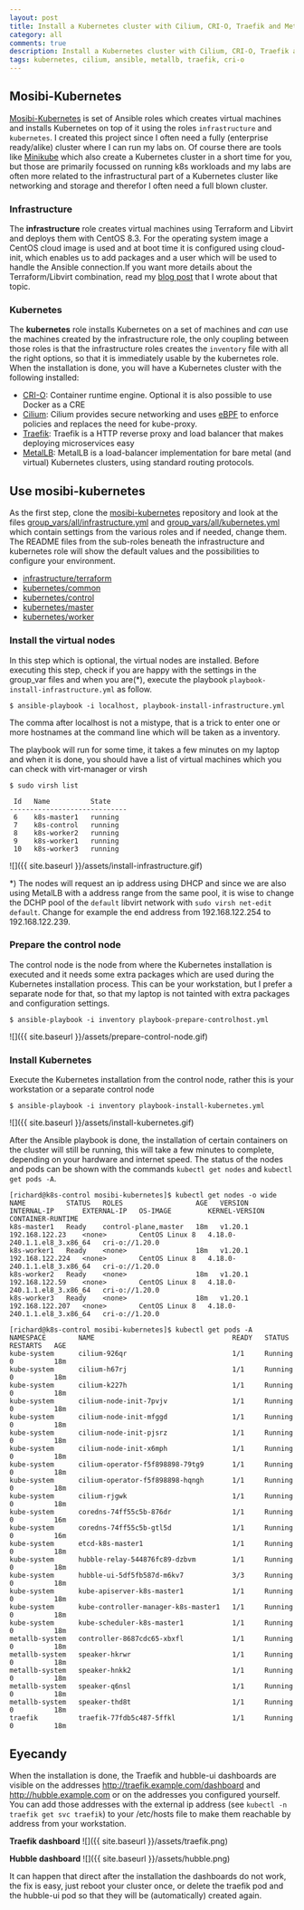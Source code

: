```yaml
---
layout: post
title: Install a Kubernetes cluster with Cilium, CRI-O, Traefik and MetalLB
category: all
comments: true
description: Install a Kubernetes cluster with Cilium, CRI-O, Traefik and MetalLB
tags: kubernetes, cilium, ansible, metallb, traefik, cri-o
---
```


## Mosibi-Kubernetes
[Mosibi-Kubernetes](https://github.com/Mosibi/mosibi-kubernetes) is set of Ansible roles which creates virtual machines and installs Kubernetes on top of it using the roles `infrastructure` and `kubernetes`. I created this project since I often need a fully (enterprise ready/alike) cluster where I can run my labs on. Of course there are tools like [Minikube](https://minikube.sigs.k8s.io) which also create a Kubernetes cluster in a short time for you, but those are primarily focussed on running k8s workloads and my labs are often more related to the infrastructural part of a Kubernetes cluster like networking and storage and therefor I often need a full blown cluster.

### Infrastructure
The **infrastructure** role creates virtual machines using Terraform and Libvirt and deploys them with CentOS 8.3. For the operating system image a CentOS cloud image is used and at boot time it is configured using cloud-init, which enables us to add packages and a user which will be used to handle the Ansible connection.If you want more details about the Terraform/Libvirt combination, read my [blog post](https://blog.mosibi.nl/all/2020/06/07/terraform-centos8-libvirt.html) that I wrote about that topic. 


### Kubernetes
The **kubernetes** role installs Kubernetes on a set of machines and *can* use the machines created by the infrastructure role, the only coupling between those roles is that the infrastructure roles creates the `inventory` file with all the right options, so that it is immediately usable by the kubernetes role. When the installation is done, you will have a Kubernetes cluster with the following installed:

* [CRI-O](https://cri-o.io): Container runtime engine. Optional it is also possible to use Docker as a CRE
* [Cilium](https://cilium.io): Cilium provides secure networking and uses [eBPF](https://ebpf.io) to enforce policies and replaces the need for kube-proxy.
* [Traefik](https://traefik.io): Traefik is a HTTP reverse proxy and load balancer that makes deploying microservices easy
* [MetalLB](https://metallb.universe.tf): MetalLB is a load-balancer implementation for bare metal (and virtual) Kubernetes clusters, using standard routing protocols.

## Use mosibi-kubernetes
As the first step, clone the [mosibi-kubernetes](https://github.com/Mosibi/mosibi-kubernetes) repository and look at the files [group_vars/all/infrastructure.yml](https://github.com/Mosibi/mosibi-kubernetes/blob/master/group_vars/all/infrastructure.yml) and [group_vars/all/kubernetes.yml](https://github.com/Mosibi/mosibi-kubernetes/blob/master/group_vars/all/kubernetes.yml) which contain settings from the various roles and if needed, change them. The README files from the sub-roles beneath the infrastructure and kubernetes role will show the default values and the possibilities to configure your environment.

* [infrastructure/terraform](https://github.com/Mosibi/mosibi-kubernetes/blob/master/roles/infrastructure/terraform/README.md)
* [kubernetes/common](https://github.com/Mosibi/mosibi-kubernetes/tree/master/roles/kubernetes/common)
* [kubernetes/control](https://github.com/Mosibi/mosibi-kubernetes/tree/master/roles/kubernetes/control)
* [kubernetes/master](https://github.com/Mosibi/mosibi-kubernetes/tree/master/roles/kubernetes/master)
* [kubernetes/worker](https://github.com/Mosibi/mosibi-kubernetes/tree/master/roles/kubernetes/worker)


### Install the virtual nodes
In this step which is optional, the virtual nodes are installed. Before executing this step, check if you are happy with the settings in the group_var files and when you are(*), execute the playbook `playbook-install-infrastructure.yml` as follow.

```lang=shell
$ ansible-playbook -i localhost, playbook-install-infrastructure.yml
```
The comma after localhost is not a mistype, that is a trick to enter one or more hostnames at the command line which will be taken as a inventory.

The playbook will run for some time, it takes a few minutes on my laptop and when it is done, you should have a list of virtual machines which you can check with virt-manager or virsh

```lang=shell
$ sudo virsh list 

 Id   Name          State
-----------------------------
 6    k8s-master1   running
 7    k8s-control   running
 8    k8s-worker2   running
 9    k8s-worker1   running
 10   k8s-worker3   running
```

![]({{ site.baseurl }}/assets/install-infrastructure.gif)

*) The nodes will request an ip address using DHCP and since we are also using MetalLB with a address range from the same pool, it is wise to change the DCHP pool of the `default` libvirt network with `sudo virsh net-edit default`. Change for example the end address from 192.168.122.254 to 192.168.122.239.

### Prepare the control node
The control node is the node from where the Kubernetes installation is executed and it needs some extra packages which are used during the Kubernetes installation process. This can be your workstation, but I prefer a separate node for that, so that my laptop is not tainted with extra packages and configuration settings.

```lang=shell
$ ansible-playbook -i inventory playbook-prepare-controlhost.yml
```

![]({{ site.baseurl }}/assets/prepare-control-node.gif)

### Install Kubernetes
Execute the Kubernetes installation from the control node, rather this is your workstation or a separate control node

```lang=shell
$ ansible-playbook -i inventory playbook-install-kubernetes.yml
```

![]({{ site.baseurl }}/assets/install-kubernetes.gif)

After the Ansible playbook is done, the installation of certain containers on the cluster will still be running, this will take a few minutes to complete, depending on your hardware and internet speed. The status of the nodes and pods can be shown with the commands `kubectl get nodes` and `kubectl get pods -A`.

```lang=shell
[richard@k8s-control mosibi-kubernetes]$ kubectl get nodes -o wide
NAME          STATUS   ROLES                  AGE   VERSION   INTERNAL-IP       EXTERNAL-IP   OS-IMAGE         KERNEL-VERSION                CONTAINER-RUNTIME
k8s-master1   Ready    control-plane,master   18m   v1.20.1   192.168.122.23    <none>        CentOS Linux 8   4.18.0-240.1.1.el8_3.x86_64   cri-o://1.20.0
k8s-worker1   Ready    <none>                 18m   v1.20.1   192.168.122.224   <none>        CentOS Linux 8   4.18.0-240.1.1.el8_3.x86_64   cri-o://1.20.0
k8s-worker2   Ready    <none>                 18m   v1.20.1   192.168.122.59    <none>        CentOS Linux 8   4.18.0-240.1.1.el8_3.x86_64   cri-o://1.20.0
k8s-worker3   Ready    <none>                 18m   v1.20.1   192.168.122.207   <none>        CentOS Linux 8   4.18.0-240.1.1.el8_3.x86_64   cri-o://1.20.0

[richard@k8s-control mosibi-kubernetes]$ kubectl get pods -A
NAMESPACE        NAME                                  READY   STATUS    RESTARTS   AGE
kube-system      cilium-926qr                          1/1     Running   0          18m
kube-system      cilium-h67rj                          1/1     Running   0          18m
kube-system      cilium-k227h                          1/1     Running   0          18m
kube-system      cilium-node-init-7pvjv                1/1     Running   0          18m
kube-system      cilium-node-init-mfggd                1/1     Running   0          18m
kube-system      cilium-node-init-pjsrz                1/1     Running   0          18m
kube-system      cilium-node-init-x6mph                1/1     Running   0          18m
kube-system      cilium-operator-f5f898898-79tg9       1/1     Running   0          18m
kube-system      cilium-operator-f5f898898-hqngh       1/1     Running   0          18m
kube-system      cilium-rjgwk                          1/1     Running   0          18m
kube-system      coredns-74ff55c5b-876dr               1/1     Running   0          16m
kube-system      coredns-74ff55c5b-gtl5d               1/1     Running   0          16m
kube-system      etcd-k8s-master1                      1/1     Running   0          18m
kube-system      hubble-relay-544876fc89-dzbvm         1/1     Running   0          18m
kube-system      hubble-ui-5df5fb587d-m6kv7            3/3     Running   0          18m
kube-system      kube-apiserver-k8s-master1            1/1     Running   0          18m
kube-system      kube-controller-manager-k8s-master1   1/1     Running   0          18m
kube-system      kube-scheduler-k8s-master1            1/1     Running   0          18m
metallb-system   controller-8687cdc65-xbxfl            1/1     Running   0          18m
metallb-system   speaker-hkrwr                         1/1     Running   0          18m
metallb-system   speaker-hnkk2                         1/1     Running   0          18m
metallb-system   speaker-q6nsl                         1/1     Running   0          18m
metallb-system   speaker-thd8t                         1/1     Running   0          18m
traefik          traefik-77fdb5c487-5ffkl              1/1     Running   0          18m
```

## Eyecandy
When the installation is done, the Traefik and hubble-ui dashboards are visible on the addresses http://traefik.example.com/dashboard and http://hubble.example.com or on the addresses you configured yourself. You can add those addresses with the external ip address (see `kubectl -n traefik get svc traefik`) to your /etc/hosts file to make them reachable by address from your workstation.

**Traefik dashboard**
![]({{ site.baseurl }}/assets/traefik.png)

**Hubble dashboard**
![]({{ site.baseurl }}/assets/hubble.png)

It can happen that direct after the installation the dashboards do not work, the fix is easy, just reboot your cluster once, or delete the traefik pod and the hubble-ui pod so that they will be (automatically) created again.
